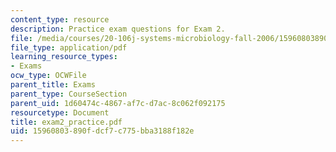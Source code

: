 ```yaml
---
content_type: resource
description: Practice exam questions for Exam 2.
file: /media/courses/20-106j-systems-microbiology-fall-2006/15960803890fdcf7c775bba3188f182e_exam2_practice.pdf
file_type: application/pdf
learning_resource_types:
- Exams
ocw_type: OCWFile
parent_title: Exams
parent_type: CourseSection
parent_uid: 1d60474c-4867-af7c-d7ac-8c062f092175
resourcetype: Document
title: exam2_practice.pdf
uid: 15960803-890f-dcf7-c775-bba3188f182e
---
```

